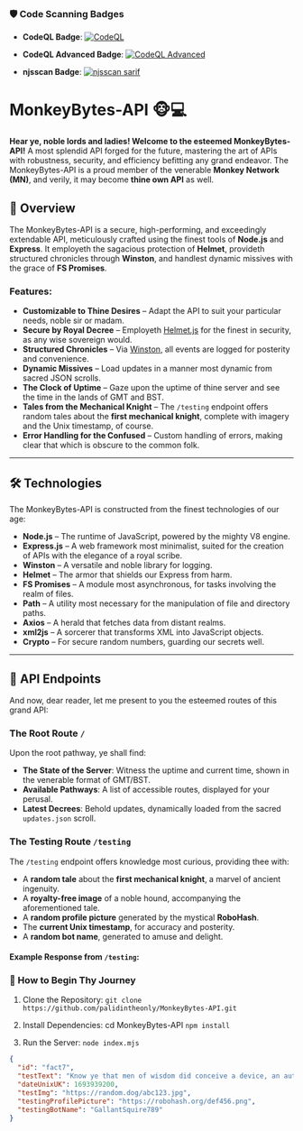 ### 🛡️ Code Scanning Badges

- **CodeQL Badge**:
  [![CodeQL](https://github.com/palidintheonly/MonkeyBytes-API/actions/workflows/github-code-scanning/codeql/badge.svg)](https://github.com/palidintheonly/MonkeyBytes-API/actions/workflows/github-code-scanning/codeql)

- **CodeQL Advanced Badge**:
  [![CodeQL Advanced](https://github.com/palidintheonly/MonkeyBytes-API/actions/workflows/codeql.yml/badge.svg)](https://github.com/palidintheonly/MonkeyBytes-API/actions/workflows/codeql.yml)

- **njsscan Badge**:
  [![njsscan sarif](https://github.com/palidintheonly/MonkeyBytes-API/actions/workflows/njsscan.yml/badge.svg)](https://github.com/palidintheonly/MonkeyBytes-API/actions/workflows/njsscan.yml)

# MonkeyBytes-API 🐵💻

**Hear ye, noble lords and ladies! Welcome to the esteemed MonkeyBytes-API!** A most splendid API forged for the future, mastering the art of APIs with robustness, security, and efficiency befitting any grand endeavor. The MonkeyBytes-API is a proud member of the venerable **Monkey Network (MN)**, and verily, it may become **thine own API** as well.

## 🎯 Overview

The MonkeyBytes-API is a secure, high-performing, and exceedingly extendable API, meticulously crafted using the finest tools of **Node.js** and **Express**. It employeth the sagacious protection of **Helmet**, provideth structured chronicles through **Winston**, and handlest dynamic missives with the grace of **FS Promises**.

### Features:

- **Customizable to Thine Desires** – Adapt the API to suit your particular needs, noble sir or madam.
- **Secure by Royal Decree** – Employeth [Helmet.js](https://helmetjs.github.io/) for the finest in security, as any wise sovereign would.
- **Structured Chronicles** – Via [Winston](https://github.com/winstonjs/winston), all events are logged for posterity and convenience.
- **Dynamic Missives** – Load updates in a manner most dynamic from sacred JSON scrolls.
- **The Clock of Uptime** – Gaze upon the uptime of thine server and see the time in the lands of GMT and BST.
- **Tales from the Mechanical Knight** – The `/testing` endpoint offers random tales about the **first mechanical knight**, complete with imagery and the Unix timestamp, of course.
- **Error Handling for the Confused** – Custom handling of errors, making clear that which is obscure to the common folk.

---

## 🛠️ Technologies

The MonkeyBytes-API is constructed from the finest technologies of our age:

- **Node.js** – The runtime of JavaScript, powered by the mighty V8 engine.
- **Express.js** – A web framework most minimalist, suited for the creation of APIs with the elegance of a royal scribe.
- **Winston** – A versatile and noble library for logging.
- **Helmet** – The armor that shields our Express from harm.
- **FS Promises** – A module most asynchronous, for tasks involving the realm of files.
- **Path** – A utility most necessary for the manipulation of file and directory paths.
- **Axios** – A herald that fetches data from distant realms.
- **xml2js** – A sorcerer that transforms XML into JavaScript objects.
- **Crypto** – For secure random numbers, guarding our secrets well.

---

## 📂 API Endpoints

And now, dear reader, let me present to you the esteemed routes of this grand API:

### The Root Route `/`

Upon the root pathway, ye shall find:

- **The State of the Server**: Witness the uptime and current time, shown in the venerable format of GMT/BST.
- **Available Pathways**: A list of accessible routes, displayed for your perusal.
- **Latest Decrees**: Behold updates, dynamically loaded from the sacred `updates.json` scroll.

### The Testing Route `/testing`

The `/testing` endpoint offers knowledge most curious, providing thee with:

- A **random tale** about the **first mechanical knight**, a marvel of ancient ingenuity.
- A **royalty-free image** of a noble hound, accompanying the aforementioned tale.
- A **random profile picture** generated by the mystical **RoboHash**.
- The **current Unix timestamp**, for accuracy and posterity.
- A **random bot name**, generated to amuse and delight.

#### Example Response from `/testing`:


### 📜 How to Begin Thy Journey
1. Clone the Repository:
```git clone https://github.com/palidintheonly/MonkeyBytes-API.git```

2. Install Dependencies:
cd MonkeyBytes-API
```npm install```

3. Run the Server:
```node index.mjs```

```json
{
  "id": "fact7",
  "testText": "Know ye that men of wisdom did conceive a device, an automaton, to emulate human motion.",
  "dateUnixUK": 1693939200,
  "testImg": "https://random.dog/abc123.jpg",
  "testingProfilePicture": "https://robohash.org/def456.png",
  "testingBotName": "GallantSquire789"
}
```
